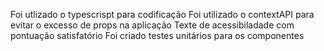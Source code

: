 Foi utlizado o typescrispt para codificação
Foi utilizado o contextAPI para evitar o excesso de props na aplicação
Texte de acessibiladade com pontuação satisfatório
Foi criado testes unitários para os componentes 
